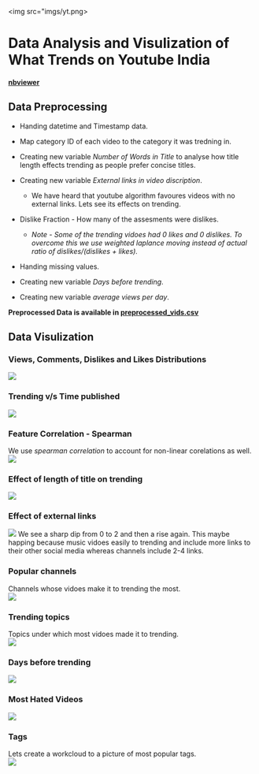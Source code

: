 <img src="imgs/yt.png>  
# Data Analysis and Visulization of What Trends on Youtube India
#### <a href="https://nbviewer.jupyter.org/github/PrakarshBhardwaj/Youtube-India-Data-Analysis/blob/master/youtube_india_data_analysis.ipynb">nbviewer</a>  

## Data Preprocessing  
* Handing datetime and Timestamp data.  

* Map category ID of each video to the category it was tredning in.  

* Creating new variable *Number of Words in Title* to analyse how title length effects trending as people prefer concise titles.  

* Creating new variable *External links in video discription*.  
  * We have heard that youtube algorithm favoures videos with no external links. Lets see its effects on trending.  
  
* Dislike Fraction - How many of the assesments were dislikes.  
  * *Note - Some of the trending vidoes had 0 likes and 0 dislikes. To overcome this we use weighted laplance moving instead of actual ratio of dislikes/(dislikes +            likes).*  
  
* Handing missing values.  
  
* Creating new variable *Days before trending*.  
  
* Creating new variable *average views per day*.  
  
**Preprocessed Data is available in [__preprocessed_vids.csv__](https://github.com/PrakarshBhardwaj/Youtube-India-Data-Analysis/blob/master/preprocessed_vids.csv)**  
  
  
## Data Visulization  
### Views, Comments, Dislikes and Likes Distributions  
<img src="imgs/firstvisual.png">  
  
  
### Trending v/s Time published  
<img src="imgs/trendingvtime.png">  
  
  
### Feature Correlation - Spearman  
We use *spearman correlation* to account for non-linear corelations as well.  
<img src="imgs/featurecorr.png">  
  
  
### Effect of length of title on trending  
<img src="imgs/titleword.png">  
  
  
### Effect of external links  
<img src="imgs/ext_links.png">  
We see a sharp dip from 0 to 2 and then a rise again.  
This maybe happing because music vidoes easily to trending and include more links to their other social media whereas channels include 2-4 links.  
  
### Popular channels  
Channels whose vidoes make it to trending the most.  
<img src="imgs/trending_channels.png">  
  
  
### Trending topics  
Topics under which most vidoes made it to trending.  
<img src="imgs/trending_topics.png">  
  
  
### Days before trending  
<img src="imgs/days_taken.png">  
  
  
### Most Hated Videos  
<img src="imgs/hated.png">  
  
  
### Tags  
Lets create a workcloud to a picture of most popular tags.  
<img src="imgs/wordcloud.png">  
  
